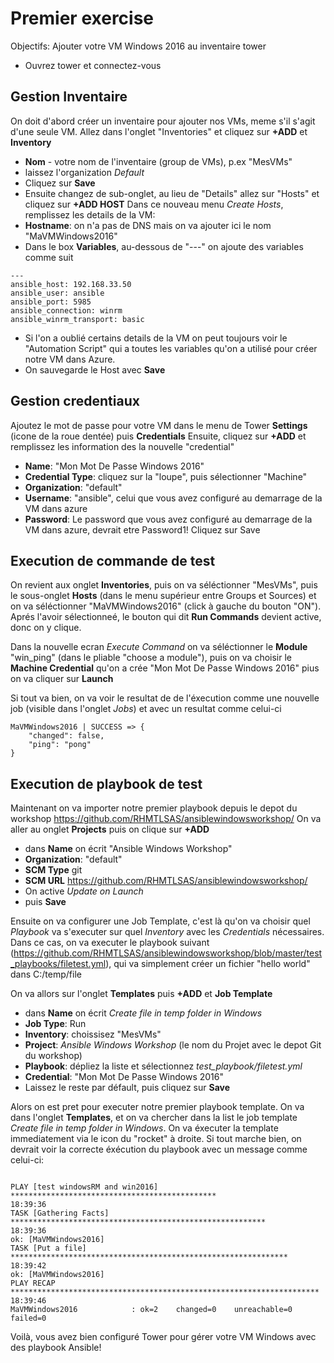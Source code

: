 # Premier exercise
Objectifs: Ajouter votre VM Windows 2016 au inventaire tower

- Ouvrez tower et connectez-vous
## Gestion Inventaire
On doit d'abord créer un inventaire pour ajouter nos VMs, meme s'il s'agit d'une seule VM.
Allez dans l'onglet "Inventories" et cliquez sur **+ADD** et **Inventory**
- **Nom** - votre nom de l'inventaire (group de VMs), p.ex "MesVMs" 
- laissez l'organization *Default*
- Cliquez sur **Save**
- Ensuite changez de sub-onglet, au lieu de "Details" allez sur "Hosts" et cliquez sur **+ADD HOST**
Dans ce nouveau menu *Create Hosts*, remplissez les details de la VM: 
- **Hostname**: on n'a pas de DNS mais on va ajouter ici le nom "MaVMWindows2016"
- Dans le box **Variables**, au-dessous de "---" on ajoute des variables comme suit 
```
---
ansible_host: 192.168.33.50
ansible_user: ansible
ansible_port: 5985
ansible_connection: winrm
ansible_winrm_transport: basic
```
- Si l'on a oublié certains details de la VM on peut toujours voir le "Automation Script" qui a toutes les variables qu'on a utilisé pour créer notre VM dans Azure.
- On sauvegarde le Host avec **Save**

## Gestion credentiaux
Ajoutez le mot de passe pour votre VM dans le menu de Tower **Settings** (icone de la roue dentée) puis **Credentials**
Ensuite, cliquez sur **+ADD** et remplissez les information des la nouvelle "credential"
- **Name**: "Mon Mot De Passe Windows 2016"
- **Credential Type**: cliquez sur la "loupe", puis sélectionner "Machine"
- **Organization**: "default"
- **Username**: "ansible", celui que vous avez configuré au demarrage de la VM dans azure
- **Password**: Le password que vous avez configuré au demarrage de la VM dans azure, devrait etre Password1!
Cliquez sur Save	

## Execution de commande de test
On revient aux onglet **Inventories**, puis on va séléctionner "MesVMs", puis le sous-onglet **Hosts** (dans le menu supérieur entre Groups et Sources) et on va séléctionner "MaVMWindows2016" (click à gauche du bouton "ON"). Aprés l'avoir sélectionneé, le bouton qui dit **Run Commands** devient active, donc on y clique.

Dans la nouvelle ecran *Execute Command* on va séléctionner le **Module** "win_ping" (dans le pliable "choose a module"), puis on va choisir le **Machine Credential** qu'on a crée "Mon Mot De Passe Windows 2016" pius on va cliquer sur **Launch**

Si tout va bien, on va voir le resultat de de l'éxecution comme une nouvelle job (visible dans l'onglet *Jobs*) et avec un resultat comme celui-ci
```
MaVMWindows2016 | SUCCESS => {
    "changed": false, 
    "ping": "pong"
}
```


## Execution de playbook de test
Maintenant on va importer notre premier playbook depuis le depot du workshop https://github.com/RHMTLSAS/ansiblewindowsworkshop/
On va aller au onglet **Projects** puis on clique sur **+ADD**
- dans **Name** on écrit "Ansible Windows Workshop"
- **Organization**: "default"
- **SCM Type** git
- **SCM URL** https://github.com/RHMTLSAS/ansiblewindowsworkshop/
- On active *Update on Launch*
- puis **Save**

Ensuite on va configurer une Job Template, c'est là qu'on va choisir quel *Playbook* va s'executer sur quel *Inventory* avec les *Credentials* nécessaires. 
Dans ce cas, on va executer le playbook suivant (https://github.com/RHMTLSAS/ansiblewindowsworkshop/blob/master/test_playbooks/filetest.yml), qui va simplement créer un fichier "hello world" dans C:/temp/file

On va allors sur l'onglet **Templates** puis **+ADD** et **Job Template**
- dans **Name** on écrit *Create file in temp folder in Windows*
- **Job Type**: Run
- **Inventory**: choissisez "MesVMs"
- **Project**: *Ansible Windows Workshop* (le nom du Projet avec le depot Git du workshop)
- **Playbook**: dépliez la liste et sélectionnez *test_playbook/filetest.yml*
- **Credential**: "Mon Mot De Passe Windows 2016"
- Laissez le reste par défault, puis cliquez sur **Save**

Alors on est pret pour executer notre premier playbook template. On va dans l'onglet **Templates**, et on va chercher dans la list le job template *Create file in temp folder in Windows*.
On va éxecuter la template immediatement via le icon du "rocket" à droite.
Si tout marche bien, on devrait voir la correcte éxécution du playbook avec un message comme celui-ci:
```

PLAY [test windowsRM and win2016] **********************************************
18:39:36
TASK [Gathering Facts] *********************************************************
18:39:36
ok: [MaVMWindows2016]
TASK [Put a file] **************************************************************
18:39:42
ok: [MaVMWindows2016]
PLAY RECAP *********************************************************************
18:39:46
MaVMWindows2016            : ok=2    changed=0    unreachable=0    failed=0   

```

Voilà, vous avez bien configuré Tower pour gérer votre VM Windows avec des playbook Ansible!
